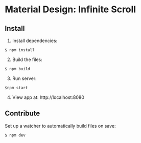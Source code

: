 # Material Design: Infinite Scroll

## Install

1) Install dependencies:

```
$ npm install
```

2) Build the files:

```
$ npm build
```

3) Run server:

```
$npm start
```

4) View app at: http://localhost:8080

## Contribute

Set up a watcher to automatically build files on save:

```
$ npm dev
```
